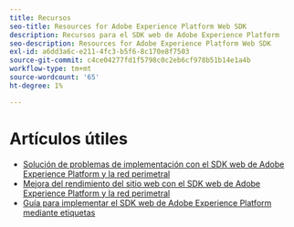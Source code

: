 ```yaml
---
title: Recursos
seo-title: Resources for Adobe Experience Platform Web SDK
description: Recursos para el SDK web de Adobe Experience Platform
seo-description: Resources for Adobe Experience Platform Web SDK
exl-id: a6dd3a6c-e211-4fc3-b5f6-8c170e8f7503
source-git-commit: c4ce04277fd1f5798c0c2eb6cf978b51b14e1a4b
workflow-type: tm+mt
source-wordcount: '65'
ht-degree: 1%

---
```


# Artículos útiles

* [Solución de problemas de implementación con el SDK web de Adobe Experience Platform y la red perimetral](https://medium.com/adobetech/solving-implementation-pain-points-with-adobe-experience-platform-web-sdk-and-edge-network-880b635e6819)
* [Mejora del rendimiento del sitio web con el SDK web de Adobe Experience Platform y la red perimetral](https://medium.com/adobetech/boosting-website-performance-with-adobe-experience-platform-web-sdk-and-edge-network-329fcf70fdf9)
* [Guía para implementar el SDK web de Adobe Experience Platform mediante etiquetas](https://experienceleague.adobe.com/docs/platform-learn/implement-web-sdk/overview.html?lang=en)
